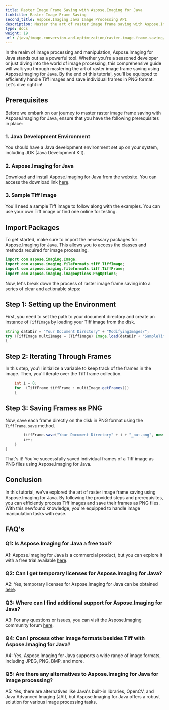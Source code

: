 ```yaml
---
title: Raster Image Frame Saving with Aspose.Imaging for Java
linktitle: Raster Image Frame Saving
second_title: Aspose.Imaging Java Image Processing API
description: Master the art of raster image frame saving with Aspose.Imaging for Java. Learn to efficiently handle Tiff images and save individual frames in PNG format.
type: docs
weight: 19
url: /java/image-conversion-and-optimization/raster-image-frame-saving/
---
```

In the realm of image processing and manipulation, Aspose.Imaging for Java stands out as a powerful tool. Whether you're a seasoned developer or just diving into the world of image processing, this comprehensive guide will walk you through mastering the art of raster image frame saving using Aspose.Imaging for Java. By the end of this tutorial, you'll be equipped to efficiently handle Tiff images and save individual frames in PNG format. Let's dive right in!

## Prerequisites

Before we embark on our journey to master raster image frame saving with Aspose.Imaging for Java, ensure that you have the following prerequisites in place:

### 1. Java Development Environment
You should have a Java development environment set up on your system, including JDK (Java Development Kit).

### 2. Aspose.Imaging for Java
Download and install Aspose.Imaging for Java from the website. You can access the download link [here](https://releases.aspose.com/imaging/java/).

### 3. Sample Tiff Image
You'll need a sample Tiff image to follow along with the examples. You can use your own Tiff image or find one online for testing.

## Import Packages

To get started, make sure to import the necessary packages for Aspose.Imaging for Java. This allows you to access the classes and methods required for image processing.

```java
import com.aspose.imaging.Image;
import com.aspose.imaging.fileformats.tiff.TiffImage;
import com.aspose.imaging.fileformats.tiff.TiffFrame;
import com.aspose.imaging.imageoptions.PngOptions;
```

Now, let's break down the process of raster image frame saving into a series of clear and actionable steps:

## Step 1: Setting up the Environment

First, you need to set the path to your document directory and create an instance of `TiffImage` by loading your Tiff image from the disk.

```java
String dataDir = "Your Document Directory" + "ModifyingImages/";
try (TiffImage multiImage = (TiffImage) Image.load(dataDir + "SampleTiff1.tiff"))
{
```

## Step 2: Iterating Through Frames

In this step, you'll initialize a variable to keep track of the frames in the image. Then, you'll iterate over the Tiff frame collection.

```java
    int i = 0;
    for  (TiffFrame tiffFrame : multiImage.getFrames())
    {
```

## Step 3: Saving Frames as PNG

Now, save each frame directly on the disk in PNG format using the `TiffFrame.save` method.

```java
        tiffFrame.save("Your Document Directory" + i + "_out.png", new PngOptions());
        i++;
    }
}
```

That's it! You've successfully saved individual frames of a Tiff image as PNG files using Aspose.Imaging for Java.

## Conclusion

In this tutorial, we've explored the art of raster image frame saving using Aspose.Imaging for Java. By following the provided steps and prerequisites, you can efficiently process Tiff images and save their frames as PNG files. With this newfound knowledge, you're equipped to handle image manipulation tasks with ease.

## FAQ's

### Q1: Is Aspose.Imaging for Java a free tool?

A1: Aspose.Imaging for Java is a commercial product, but you can explore it with a free trial available [here](https://releases.aspose.com/).

### Q2: Can I get temporary licenses for Aspose.Imaging for Java?

A2: Yes, temporary licenses for Aspose.Imaging for Java can be obtained [here](https://purchase.aspose.com/temporary-license/).

### Q3: Where can I find additional support for Aspose.Imaging for Java?

A3: For any questions or issues, you can visit the Aspose.Imaging community forum [here](https://forum.aspose.com/).

### Q4: Can I process other image formats besides Tiff with Aspose.Imaging for Java?

A4: Yes, Aspose.Imaging for Java supports a wide range of image formats, including JPEG, PNG, BMP, and more.

### Q5: Are there any alternatives to Aspose.Imaging for Java for image processing?

A5: Yes, there are alternatives like Java's built-in libraries, OpenCV, and Java Advanced Imaging (JAI), but Aspose.Imaging for Java offers a robust solution for various image processing tasks.
